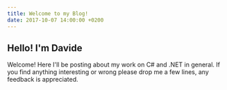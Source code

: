 ```yaml
---
title: Welcome to my Blog!
date: 2017-10-07 14:00:00 +0200
---
```


## Hello! I'm Davide

Welcome! Here I'll be posting about my work on C# and .NET in general. If you find anything interesting or wrong please drop me a few lines, any feedback is appreciated.